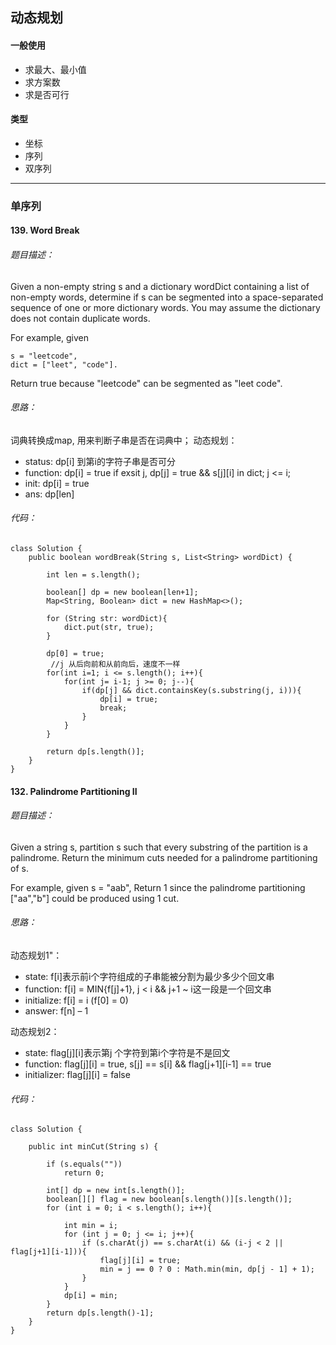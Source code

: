 ## 动态规划
#### 一般使用
- 求最大、最小值
- 求方案数
- 求是否可行

#### 类型
- 坐标
- 序列
- 双序列
---

### 单序列

#### 139. Word Break
###### 题目描述：
Given a non-empty string s and a dictionary wordDict containing a list of non-empty words, determine if s can be segmented into a space-separated sequence of one or more dictionary words. You may assume the dictionary does not contain duplicate words.

For example, given
```
s = "leetcode",
dict = ["leet", "code"].
```
Return true because "leetcode" can be segmented as "leet code".

###### 思路：
词典转换成map, 用来判断子串是否在词典中；
动态规划：
- status: dp[i] 到第i的字符子串是否可分
- function: dp[i] = true if exsit j, dp[j] = true && s[j][i] in dict; j <= i;
- init: dp[i] = true
- ans: dp[len]

###### 代码：
```
class Solution {
    public boolean wordBreak(String s, List<String> wordDict) {
        
        int len = s.length();
        
        boolean[] dp = new boolean[len+1];
        Map<String, Boolean> dict = new HashMap<>();
        
        for (String str: wordDict){
            dict.put(str, true);
        }
        
        dp[0] = true;
         //j 从后向前和从前向后，速度不一样
        for(int i=1; i <= s.length(); i++){
            for(int j= i-1; j >= 0; j--){
                if(dp[j] && dict.containsKey(s.substring(j, i))){
                    dp[i] = true;
                    break;
                }
            }
        }
        
        return dp[s.length()];
    }
}
```

####  132. Palindrome Partitioning II
###### 题目描述：
Given a string s, partition s such that every substring of the partition is a palindrome.
Return the minimum cuts needed for a palindrome partitioning of s.

For example, given s = "aab",
Return 1 since the palindrome partitioning ["aa","b"] could be produced using 1 cut.

###### 思路：
动态规划1"：
- state: f[i]表示前i个字符组成的子串能被分割为最少多少个回文串
- function: f[i] = MIN{f[j]+1}, j < i && j+1 ~ i这一段是一个回文串
- initialize: f[i] = i (f[0] = 0)
- answer: f[n] – 1

动态规划2：
- state: flag[j][i]表示第j 个字符到第i个字符是不是回文
- function: flag[j][i] = true, s[j] == s[i] && flag[j+1][i-1] == true
- initializer: flag[j][i] = false

###### 代码：
```
class Solution {
    
    public int minCut(String s) {
        
        if (s.equals(""))
            return 0;
        
        int[] dp = new int[s.length()];
        boolean[][] flag = new boolean[s.length()][s.length()];
        for (int i = 0; i < s.length(); i++){
            
            int min = i;
            for (int j = 0; j <= i; j++){
                if (s.charAt(j) == s.charAt(i) && (i-j < 2 || flag[j+1][i-1])){
                    flag[j][i] = true;
                    min = j == 0 ? 0 : Math.min(min, dp[j - 1] + 1);
                }
            }
            dp[i] = min;
        }
        return dp[s.length()-1];
    }
}
```
